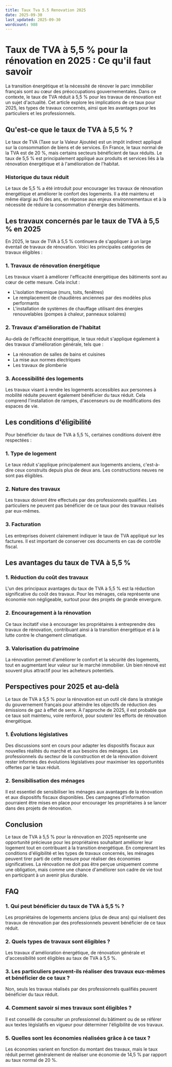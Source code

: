 ```yaml
---
title: Taux Tva 5.5 Renovation 2025
date: 2025-09-30
last_updated: 2025-09-30
wordcount: 988
---
```


# Taux de TVA à 5,5 % pour la rénovation en 2025 : Ce qu'il faut savoir

La transition énergétique et la nécessité de rénover le parc immobilier français sont au cœur des préoccupations gouvernementales. Dans ce contexte, le taux de TVA réduit à 5,5 % pour les travaux de rénovation est un sujet d'actualité. Cet article explore les implications de ce taux pour 2025, les types de travaux concernés, ainsi que les avantages pour les particuliers et les professionnels.

## Qu'est-ce que le taux de TVA à 5,5 % ?

Le taux de TVA (Taxe sur la Valeur Ajoutée) est un impôt indirect appliqué sur la consommation de biens et de services. En France, le taux normal de la TVA est de 20 %, mais certains secteurs bénéficient de taux réduits. Le taux de 5,5 % est principalement appliqué aux produits et services liés à la rénovation énergétique et à l'amélioration de l'habitat.

### Historique du taux réduit

Le taux de 5,5 % a été introduit pour encourager les travaux de rénovation énergétique et améliorer le confort des logements. Il a été maintenu et même élargi au fil des ans, en réponse aux enjeux environnementaux et à la nécessité de réduire la consommation d'énergie des bâtiments.

## Les travaux concernés par le taux de TVA à 5,5 % en 2025

En 2025, le taux de TVA à 5,5 % continuera de s'appliquer à un large éventail de travaux de rénovation. Voici les principales catégories de travaux éligibles :

### 1. Travaux de rénovation énergétique

Les travaux visant à améliorer l'efficacité énergétique des bâtiments sont au cœur de cette mesure. Cela inclut :

- L'isolation thermique (murs, toits, fenêtres)
- Le remplacement de chaudières anciennes par des modèles plus performants
- L'installation de systèmes de chauffage utilisant des énergies renouvelables (pompes à chaleur, panneaux solaires)

### 2. Travaux d'amélioration de l'habitat

Au-delà de l'efficacité énergétique, le taux réduit s'applique également à des travaux d'amélioration générale, tels que :

- La rénovation de salles de bains et cuisines
- La mise aux normes électriques
- Les travaux de plomberie

### 3. Accessibilité des logements

Les travaux visant à rendre les logements accessibles aux personnes à mobilité réduite peuvent également bénéficier du taux réduit. Cela comprend l'installation de rampes, d'ascenseurs ou de modifications des espaces de vie.

## Les conditions d'éligibilité

Pour bénéficier du taux de TVA à 5,5 %, certaines conditions doivent être respectées :

### 1. Type de logement

Le taux réduit s'applique principalement aux logements anciens, c'est-à-dire ceux construits depuis plus de deux ans. Les constructions neuves ne sont pas éligibles.

### 2. Nature des travaux

Les travaux doivent être effectués par des professionnels qualifiés. Les particuliers ne peuvent pas bénéficier de ce taux pour des travaux réalisés par eux-mêmes.

### 3. Facturation

Les entreprises doivent clairement indiquer le taux de TVA appliqué sur les factures. Il est important de conserver ces documents en cas de contrôle fiscal.

## Les avantages du taux de TVA à 5,5 %

### 1. Réduction du coût des travaux

L'un des principaux avantages du taux de TVA à 5,5 % est la réduction significative du coût des travaux. Pour les ménages, cela représente une économie non négligeable, surtout pour des projets de grande envergure.

### 2. Encouragement à la rénovation

Ce taux incitatif vise à encourager les propriétaires à entreprendre des travaux de rénovation, contribuant ainsi à la transition énergétique et à la lutte contre le changement climatique.

### 3. Valorisation du patrimoine

La rénovation permet d'améliorer le confort et la sécurité des logements, tout en augmentant leur valeur sur le marché immobilier. Un bien rénové est souvent plus attractif pour les acheteurs potentiels.

## Perspectives pour 2025 et au-delà

Le taux de TVA à 5,5 % pour la rénovation est un outil clé dans la stratégie du gouvernement français pour atteindre les objectifs de réduction des émissions de gaz à effet de serre. À l'approche de 2025, il est probable que ce taux soit maintenu, voire renforcé, pour soutenir les efforts de rénovation énergétique.

### 1. Évolutions législatives

Des discussions sont en cours pour adapter les dispositifs fiscaux aux nouvelles réalités du marché et aux besoins des ménages. Les professionnels du secteur de la construction et de la rénovation doivent rester informés des évolutions législatives pour maximiser les opportunités offertes par le taux réduit.

### 2. Sensibilisation des ménages

Il est essentiel de sensibiliser les ménages aux avantages de la rénovation et aux dispositifs fiscaux disponibles. Des campagnes d'information pourraient être mises en place pour encourager les propriétaires à se lancer dans des projets de rénovation.

## Conclusion

Le taux de TVA à 5,5 % pour la rénovation en 2025 représente une opportunité précieuse pour les propriétaires souhaitant améliorer leur logement tout en contribuant à la transition énergétique. En comprenant les conditions d'éligibilité et les types de travaux concernés, les ménages peuvent tirer parti de cette mesure pour réaliser des économies significatives. La rénovation ne doit pas être perçue uniquement comme une obligation, mais comme une chance d'améliorer son cadre de vie tout en participant à un avenir plus durable.

## FAQ

### 1. Qui peut bénéficier du taux de TVA à 5,5 % ?

Les propriétaires de logements anciens (plus de deux ans) qui réalisent des travaux de rénovation par des professionnels peuvent bénéficier de ce taux réduit.

### 2. Quels types de travaux sont éligibles ?

Les travaux d'amélioration énergétique, de rénovation générale et d'accessibilité sont éligibles au taux de TVA à 5,5 %.

### 3. Les particuliers peuvent-ils réaliser des travaux eux-mêmes et bénéficier de ce taux ?

Non, seuls les travaux réalisés par des professionnels qualifiés peuvent bénéficier du taux réduit.

### 4. Comment savoir si mes travaux sont éligibles ?

Il est conseillé de consulter un professionnel du bâtiment ou de se référer aux textes législatifs en vigueur pour déterminer l'éligibilité de vos travaux.

### 5. Quelles sont les économies réalisées grâce à ce taux ?

Les économies varient en fonction du montant des travaux, mais le taux réduit permet généralement de réaliser une économie de 14,5 % par rapport au taux normal de 20 %.
